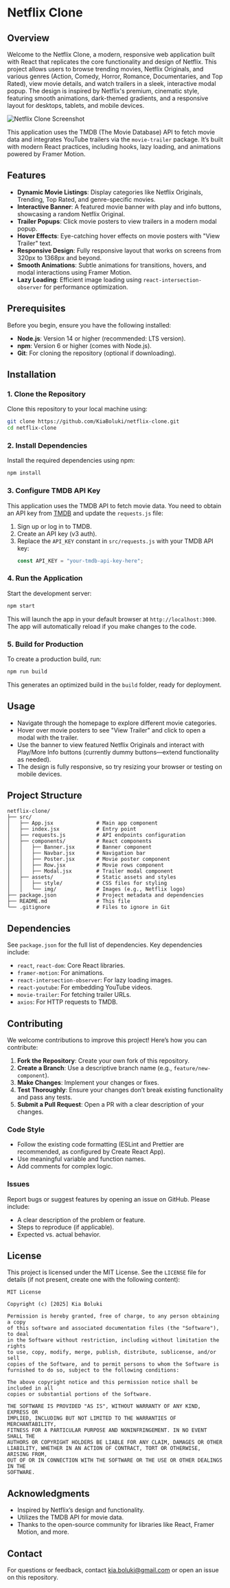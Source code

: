 # Netflix Clone

## Overview
Welcome to the Netflix Clone, a modern, responsive web application built with React that replicates the core functionality and design of Netflix. This project allows users to browse trending movies, Netflix Originals, and various genres (Action, Comedy, Horror, Romance, Documentaries, and Top Rated), view movie details, and watch trailers in a sleek, interactive modal popup. The design is inspired by Netflix's premium, cinematic style, featuring smooth animations, dark-themed gradients, and a responsive layout for desktops, tablets, and mobile devices.

![Netflix Clone Screenshot](screenshot.png)

This application uses the TMDB (The Movie Database) API to fetch movie data and integrates YouTube trailers via the `movie-trailer` package. It’s built with modern React practices, including hooks, lazy loading, and animations powered by Framer Motion.

## Features
- **Dynamic Movie Listings**: Display categories like Netflix Originals, Trending, Top Rated, and genre-specific movies.
- **Interactive Banner**: A featured movie banner with play and info buttons, showcasing a random Netflix Original.
- **Trailer Popups**: Click movie posters to view trailers in a modern modal popup.
- **Hover Effects**: Eye-catching hover effects on movie posters with "View Trailer" text.
- **Responsive Design**: Fully responsive layout that works on screens from 320px to 1368px and beyond.
- **Smooth Animations**: Subtle animations for transitions, hovers, and modal interactions using Framer Motion.
- **Lazy Loading**: Efficient image loading using `react-intersection-observer` for performance optimization.

## Prerequisites
Before you begin, ensure you have the following installed:
- **Node.js**: Version 14 or higher (recommended: LTS version).
- **npm**: Version 6 or higher (comes with Node.js).
- **Git**: For cloning the repository (optional if downloading).

## Installation

### 1. Clone the Repository
Clone this repository to your local machine using:
```bash
git clone https://github.com/KiaBoluki/netflix-clone.git
cd netflix-clone
```

### 2. Install Dependencies
Install the required dependencies using npm:
```bash
npm install
```

### 3. Configure TMDB API Key
This application uses the TMDB API to fetch movie data. You need to obtain an API key from [TMDB](https://www.themoviedb.org/documentation/api) and update the `requests.js` file:

1. Sign up or log in to TMDB.
2. Create an API key (v3 auth).
3. Replace the `API_KEY` constant in `src/requests.js` with your TMDB API key:
   ```javascript
   const API_KEY = "your-tmdb-api-key-here";
   ```

### 4. Run the Application
Start the development server:
```bash
npm start
```
This will launch the app in your default browser at `http://localhost:3000`. The app will automatically reload if you make changes to the code.

### 5. Build for Production
To create a production build, run:
```bash
npm run build
```
This generates an optimized build in the `build` folder, ready for deployment.

## Usage
- Navigate through the homepage to explore different movie categories.
- Hover over movie posters to see "View Trailer" and click to open a modal with the trailer.
- Use the banner to view featured Netflix Originals and interact with Play/More Info buttons (currently dummy buttons—extend functionality as needed).
- The design is fully responsive, so try resizing your browser or testing on mobile devices.

## Project Structure
```
netflix-clone/
├── src/
│   ├── App.jsx              # Main app component
│   ├── index.jsx            # Entry point
│   ├── requests.js          # API endpoints configuration
│   ├── components/          # React components
│   │   ├── Banner.jsx       # Banner component
│   │   ├── Navbar.jsx       # Navigation bar
│   │   ├── Poster.jsx       # Movie poster component
│   │   ├── Row.jsx          # Movie rows component
│   │   ├── Modal.jsx        # Trailer modal component
│   ├── assets/              # Static assets and styles
│   │   ├── style/           # CSS files for styling
│   │   └── img/             # Images (e.g., Netflix logo)
├── package.json             # Project metadata and dependencies
├── README.md                # This file
└── .gitignore               # Files to ignore in Git
```

## Dependencies
See `package.json` for the full list of dependencies. Key dependencies include:
- `react`, `react-dom`: Core React libraries.
- `framer-motion`: For animations.
- `react-intersection-observer`: For lazy loading images.
- `react-youtube`: For embedding YouTube videos.
- `movie-trailer`: For fetching trailer URLs.
- `axios`: For HTTP requests to TMDB.

## Contributing
We welcome contributions to improve this project! Here’s how you can contribute:

1. **Fork the Repository**: Create your own fork of this repository.
2. **Create a Branch**: Use a descriptive branch name (e.g., `feature/new-component`).
3. **Make Changes**: Implement your changes or fixes.
4. **Test Thoroughly**: Ensure your changes don’t break existing functionality and pass any tests.
5. **Submit a Pull Request**: Open a PR with a clear description of your changes.

### Code Style
- Follow the existing code formatting (ESLint and Prettier are recommended, as configured by Create React App).
- Use meaningful variable and function names.
- Add comments for complex logic.

### Issues
Report bugs or suggest features by opening an issue on GitHub. Please include:
- A clear description of the problem or feature.
- Steps to reproduce (if applicable).
- Expected vs. actual behavior.

## License
This project is licensed under the MIT License. See the `LICENSE` file for details (if not present, create one with the following content):

```
MIT License

Copyright (c) [2025] Kia Boluki

Permission is hereby granted, free of charge, to any person obtaining a copy
of this software and associated documentation files (the "Software"), to deal
in the Software without restriction, including without limitation the rights
to use, copy, modify, merge, publish, distribute, sublicense, and/or sell
copies of the Software, and to permit persons to whom the Software is
furnished to do so, subject to the following conditions:

The above copyright notice and this permission notice shall be included in all
copies or substantial portions of the Software.

THE SOFTWARE IS PROVIDED "AS IS", WITHOUT WARRANTY OF ANY KIND, EXPRESS OR
IMPLIED, INCLUDING BUT NOT LIMITED TO THE WARRANTIES OF MERCHANTABILITY,
FITNESS FOR A PARTICULAR PURPOSE AND NONINFRINGEMENT. IN NO EVENT SHALL THE
AUTHORS OR COPYRIGHT HOLDERS BE LIABLE FOR ANY CLAIM, DAMAGES OR OTHER
LIABILITY, WHETHER IN AN ACTION OF CONTRACT, TORT OR OTHERWISE, ARISING FROM,
OUT OF OR IN CONNECTION WITH THE SOFTWARE OR THE USE OR OTHER DEALINGS IN THE
SOFTWARE.
```

## Acknowledgments
- Inspired by Netflix’s design and functionality.
- Utilizes the TMDB API for movie data.
- Thanks to the open-source community for libraries like React, Framer Motion, and more.

## Contact
For questions or feedback, contact kia.boluki@gmail.com or open an issue on this repository.

